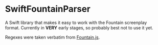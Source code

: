 # SwiftFountainParser

A Swift library that makes it easy to work with the Fountain screenplay format. Currently in **VERY** early stages, so probably best not to use it yet.

Regexes were taken verbatim from [Fountain.js](https://github.com/mattdaly/Fountain.js).
